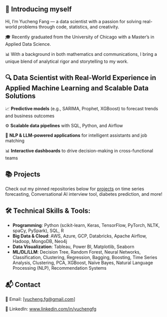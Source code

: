 ## 👋 Introducing myself 

Hi, I’m Yucheng Fang — a data scientist with a passion for solving real-world problems through code, statistics, and creativity.

🎓 Recently graduated from the University of Chicago with a Master’s in Applied Data Science.

📊 With a background in both mathematics and communications, I bring a unique blend of analytical rigor and storytelling to my work.

## 🔍 Data Scientist with Real-World Experience in Applied Machine Learning and Scalable Data Solutions

📈 **Predictive models** (e.g., SARIMA, Prophet, XGBoost) to forecast trends and business outcomes

⚙️ **Scalable data pipelines** with SQL, Python, and Airflow

🧠 **NLP & LLM-powered applications** for intelligent assistants and job matching

📊 **Interactive dashboards** to drive decision-making in cross-functional teams

## 📚 Projects
Check out my pinned repositories below for [projects](https://yc247.github.io/) on time series forecasting, Conversational AI interview tool, diabetes prediction, and more!


## 🛠 Technical Skills & Tools:
- **Programming**: Python (scikit-learn, Keras, TensorFlow, PyTorch, NLTK, spaCy, PySpark), SQL, R
- **Big Data & Cloud**: AWS, Azure, GCP, Databricks, Apache Airflow, Hadoop, MongoDB, Neo4j
- **Data Visualization**: Tableau, Power BI, Matplotlib, Seaborn
- **ML/DL/LLM**: Decision Tree, Random Forest, Neural Networks, Classification, Clustering, Regression, Bagging, Boosting, Time Series Analysis, Clustering, PCA, XGBoost, Naïve Bayes, Natural Language Processing (NLP), Recommendation Systems

## 📬 Contact
📧 Email: [yucheng.fg@gmail.com]

🔗 LinkedIn: www.linkedin.com/in/yuchengfg
